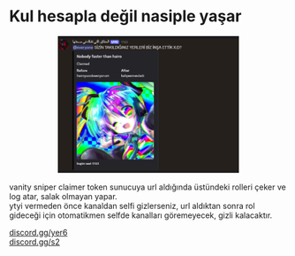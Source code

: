 # Kul hesapla değil nasiple yaşar
<p align="center"> 
  <kbd>
<img src="https://raw.githubusercontent.com/hairo2018/url-handler/main/aptalhairo.png" width="328"></img>
  </kbd>
</p>

vanity sniper claimer token sunucuya url aldığında üstündeki rolleri çeker ve log atar, salak olmayan yapar.  
ytyi vermeden önce kanaldan selfi gizlerseniz, url aldıktan sonra rol gideceği için otomatikmen selfde kanalları göremeyecek, gizli kalacaktır.  

[discord.gg/yer6](https://discord.gg/yer6)  
[discord.gg/s2](https://discord.gg/s2)


